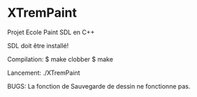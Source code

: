 # XTremPaint
Projet Ecole Paint SDL en C++

SDL doit être installé!

Compilation:
$ make clobber
$ make

Lancement:
./XTremPaint


BUGS:
La fonction de Sauvegarde de dessin ne fonctionne pas.
